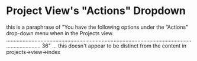 # Project View's "Actions" Dropdown

this is a paraphrase of "You have the following options under the “Actions” drop-down menu when in the Projects 
view. ................................................................................................................................................... 36" ... this doesn't appear to be distinct from the content in projects→view→index
